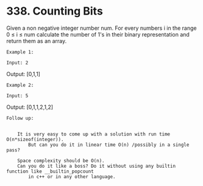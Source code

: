 # 338. Counting Bits

Given a non negative integer number num. For every numbers i in the range 0
        ≤ i ≤ num calculate the number of 1's in their binary representation and
        return them as an array.

    Example 1:

    Input: 2
Output: [0,1,1]

    Example 2:

    Input: 5
Output: [0,1,1,2,1,2]

    Follow up:

    
        It is very easy to come up with a solution with run time O(n*sizeof(integer)).
            But can you do it in linear time O(n) /possibly in a single pass?
        
        Space complexity should be O(n).
        Can you do it like a boss? Do it without using any builtin function like __builtin_popcount
            in c++ or in any other language.